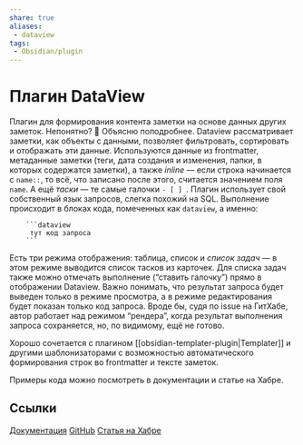 ```yaml
---
share: true
aliases:
 - dataview
tags:
 - Obsidian/plugin
---
```

# Плагин DataView
Плагин для формирования контента заметки на основе данных других заметок. Непонятно? 🤔
Объясню поподробнее. Dataview рассматривает заметки, как объекты с данными, позволяет фильтровать, сортировать и отображать эти данные.
Используются данные из frontmatter, метаданные заметки (теги, дата создания и изменения, папки, в которых содержатся заметки), а также *inline* — если строка начинается с `name::`, то всё, что записано после этого, считается значением поля `name`. А ещё *таски* — те самые галочки `- [ ] `.
Плагин использует свой собственный язык запросов, слегка похожий на SQL. Выполнение происходит в блоках кода, помеченных как `dataview`, а именно:
```
	```dataview
	 тут код запроса
	```
```
Есть три режима отображения: таблица, список и *список задач* — в этом режиме выводится список тасков из карточек.
Для списка задач также можно отмечать выполнение (“ставить галочку”) прямо в отображении Dataview.
Важно понимать, что результат запроса будет выведен только в режиме просмотра, а в режиме редактирования будет показан только код запроса.
Вроде бы, судя по issue на ГитХабе, автор работает над режимом “рендера”, когда результат выполнения запроса сохраняется, но, по видимому, ещё не готово.

Хорошо сочетается с плагином [[obsidian-templater-plugin|Templater]] и другими шаблонизаторами с возможностью автоматического формирования строк во frontmatter и тексте заметок.

Примеры кода можно посмотреть в документации и статье на Хабре.

## Ссылки
[Документация](https://blacksmithgu.github.io/obsidian-dataview/)
[GitHub](https://github.com/blacksmithgu/obsidian-dataview)
[Статья на Хабре](https://habr.com/ru/post/710356/)
